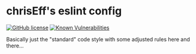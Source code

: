 # chrisEff's eslint config

[![GitHub license](https://img.shields.io/github/license/chrisEff/eslint-config.svg)](https://github.com/chrisEff/eslint-config/blob/master/LICENSE)
[![Known Vulnerabilities](https://snyk.io/test/github/chrisEff/eslint-config/badge.svg?targetFile=package.json)](https://snyk.io/test/github/chrisEff/eslint-config?targetFile=package.json)

Basically just the "standard" code style with some adjusted rules here and there...
